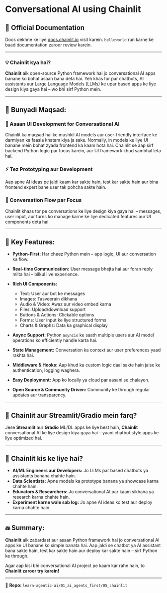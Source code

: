 # Conversational AI using Chainlit

## 📘 Official Documentation

Docs dekhne ke liye [docs.chainlit.io](https://docs.chainlit.io) visit karein.
`helloworld` run karne ke baad documentation zaroor review karein.

---

### 💡 Chainlit kya hai?

**Chainlit** aik open-source Python framework hai jo conversational AI apps banane ko bohat asaan bana deta hai.
Yeh khas tor par chatbots, AI assistants aur Large Language Models (LLMs) ke upar based apps ke liye design kiya gaya hai – wo bhi sirf Python mein.

---

## 🎯 Bunyadi Maqsad:

### 🧩 Asaan UI Development for Conversational AI

Chainlit ka maqsad hai ke mushkil AI models aur user-friendly interface ke darmiyan ka faasla khatam kiya ja sake.
Normally, in models ke liye UI banane mein bohat zyada frontend ka kaam hota hai. Chainlit se aap sirf backend Python logic par focus karein, aur UI framework khud sambhal leta hai.

### ⚡ Tez Prototyping aur Development

Aap apne AI ideas pe jaldi kaam kar sakte hain, test kar sakte hain aur bina frontend expert bane user tak pohcha sakte hain.

### 💬 Conversation Flow par Focus

Chainlit khaas tor pe conversations ke liye design kiya gaya hai – messages, user input, aur turns ko manage karne ke liye dedicated features aur UI components deta hai.

---

## 🌟 Key Features:

* **Python-First:** Har cheez Python mein – app logic, UI aur conversation ka flow.

* **Real-time Communication:** User message bhejta hai aur foran reply milta hai – bilkul live experience.

* **Rich UI Components:**

  * Text: User aur bot ke messages
  * Images: Tasveerain dikhana
  * Audio & Video: Awaz aur video embed karna
  * Files: Upload/download support
  * Buttons & Actions: Clickable options
  * Forms: User input ke liye structured forms
  * Charts & Graphs: Data ka graphical display

* **Async Support:** Python `asyncio` ke saath multiple users aur AI model operations ko efficiently handle karta hai.

* **State Management:** Conversation ka context aur user preferences yaad rakhta hai.

* **Middleware & Hooks:** Aap khud ka custom logic daal sakte hain jaise ke authentication, logging waghera.

* **Easy Deployment:** App ko locally ya cloud par aasani se chalayen.

* **Open Source & Community Driven:** Community ke through regular updates aur transparency.

---

## 🤔 Chainlit aur Streamlit/Gradio mein farq?

Jese **Streamlit** aur **Gradio** ML/DL apps ke liye best hain,
**Chainlit** conversational AI ke liye design kiya gaya hai – yaani chatbot style apps ke liye optimized hai.

---

## 👥 Chainlit kis ke liye hai?

* **AI/ML Engineers aur Developers:** Jo LLMs par based chatbots ya assistants banana chahte hain.
* **Data Scientists:** Apne models ka prototype banana ya showcase karna chahte hain.
* **Educators & Researchers:** Jo conversational AI par kaam sikhana ya research karna chahte hain.
* **Experiment karne wale sab log:** Jo apne AI ideas ko test aur deploy karna chahte hain.

---

## 🔚 Summary:

**Chainlit** aik zabardast aur asaan Python framework hai jo conversational AI apps ke UI banane ko simple banata hai.
Aap jaldi se chatbot ya AI assistant bana sakte hain, test kar sakte hain aur deploy kar sakte hain – sirf Python ke through.

Agar aap kisi bhi conversational AI project pe kaam kar rahe hain, to **Chainlit zaroor try karein!**

---

🔗 **Repo:**
`learn-agentic-ai/01_ai_agents_first/05_chainlit`

